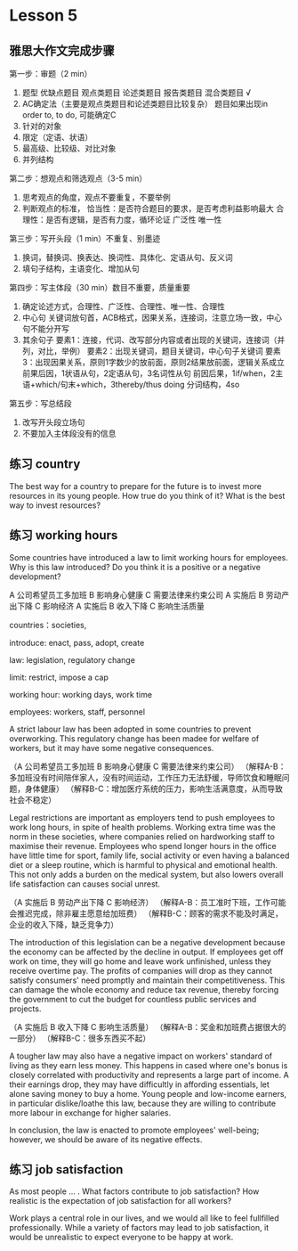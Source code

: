 # Lesson 5 

## 雅思大作文完成步骤

第一步：审题（2 min）
1. 题型
   优缺点题目
   观点类题目
   论述类题目
   报告类题目 
   混合类题目 √
2. AC确定法（主要是观点类题目和论述类题目比较复杂）
   题目如果出现in order to, to do, 可能确定C
3. 针对的对象
4. 限定（定语、状语）
5. 最高级、比较级、对比对象
6. 并列结构

第二步：想观点和筛选观点（3-5 min）
1. 思考观点的角度，观点不要重复，不要举例
2. 判断观点的标准，
   恰当性：是否符合题目的要求，是否考虑利益影响最大
   合理性：是否有逻辑，是否有力度，循环论证
   广泛性
   唯一性

第三步：写开头段（1 min）不重复、别墨迹
1. 换词，替换词、换表达、换词性、具体化、定语从句、反义词
2. 填句子结构，主语变化、增加从句

第四步：写主体段（30 min）数目不重要，质量重要
1. 确定论述方式，合理性、广泛性、合理性、唯一性、合理性
2. 中心句
   关键词放句首，ACB格式，因果关系，连接词，注意立场一致，中心句不能分开写
3. 其余句子
   要素1：连接，代词、改写部分内容或者出现的关键词，连接词（并列，对比，举例）
   要素2：出现关键词，题目关键词，中心句子关键词
   要素3：出现因果关系，原则1字数少的放前面，原则2结果放前面，逻辑关系成立
   前果后因，1状语从句，2定语从句，3名词性从句
   前因后果，1if/when，2主语+which/句末+which，3thereby/thus doing 分词结构，4so

第五步：写总结段
1. 改写开头段立场句
2. 不要加入主体段没有的信息


## 练习 country

The best way for a country to prepare for the future is to invest more resources in its young people. How true do you think of it? What is the best way to invest resources?

## 练习 working hours

Some countries have introduced a law to limit working hours for employees. Why is this law introduced? Do you think it is a positive or a negative development?

A 公司希望员工多加班 B 影响身心健康 C 需要法律来约束公司
A 实施后 B 劳动产出下降 C 影响经济
A 实施后 B 收入下降 C 影响生活质量

countries：societies, 

introduce: enact, pass, adopt, create

law: legislation, regulatory change

limit: restrict, impose a cap

working hour: working days, work time

employees: workers, staff, personnel

A strict labour law has been adopted in some countries to prevent overworking. This regulatory change has been madee for welfare of workers, but it may have some negative consequences.

（A 公司希望员工多加班 B 影响身心健康 C 需要法律来约束公司）
（解释A-B：多加班没有时间陪伴家人，没有时间运动，工作压力无法舒缓，导师饮食和睡眠问题，身体健康）
（解释B-C：增加医疗系统的压力，影响生活满意度，从而导致社会不稳定）

Legal restrictions are important as employers tend to push employees to work long hours, in spite of health problems. Working extra time was the norm in these societies, where companies relied on hardworking staff to maximise their revenue. Employees who spend longer hours in the office have little time for sport, family life, social activity or even having a balanced diet or a sleep routine, which is harmful to physical and emotional health. This not only adds a burden on the medical system, but also lowers overall life satisfaction can causes social unrest.

（A 实施后 B 劳动产出下降 C 影响经济）
（解释A-B：员工准时下班，工作可能会推迟完成，除非雇主愿意给加班费）
（解释B-C：顾客的需求不能及时满足，企业的收入下降，缺乏竞争力）

The introduction of this legislation can be a negative development because the economy can be affected by the decline in output. If employees get off work on time, they will go home and leave work unfinished, unless they receive overtime pay. The profits of companies will drop as they cannot satisfy consumers' need promptly and maintain their competitiveness. This can damage the whole economy and reduce tax revenue, thereby forcing the government to cut the budget for countless public services and projects.

（A 实施后 B 收入下降 C 影响生活质量）
（解释A-B：奖金和加班费占据很大的一部分）
（解释B-C：很多东西买不起）

A tougher law may also have a negative impact on workers' standard of living as they earn less money. This happens in cased where one's bonus is closely correlated with productivity and represents a large part of income. A their earnings drop, they may have difficultly in affording essentials, let alone saving money to buy a home. Young people and low-income earners, in particular dislike/loathe this law, because they are willing to contribute more labour in exchange for higher salaries. 

In conclusion, the law is enacted to promote employees' well-being; however, we should be aware of its negative effects.


## 练习 job satisfaction

As most people ... . What factors contribute to job satisfaction? How realistic is the expectation of job satisfaction for all workers?

Work plays a central role in our lives, and we would all like to feel fullfilled professionally. While a variety of factors may lead to job satisfaction, it would be unrealistic to expect everyone to be happy at work.